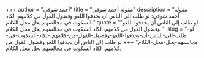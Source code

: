 +++
author = "أحمد شوقي"
title = "مقولة أحمد شوقي"
description = "مقولة أحمد شوقي: لو طلب إلى الناس أن يحذفوا اللغو وفضول القول من كلامهم، لكاد السكوت في مجالسهم يحل محل الكلام."
quote = '''لو طلب إلى الناس أن يحذفوا اللغو وفضول القول من كلامهم، لكاد السكوت في مجالسهم يحل محل الكلام.'''
slug = "لو-طلب-إلى-الناس-أن-يحذفوا-اللغو-وفضول-القول-من-كلامهم،-لكاد-السكوت-في-مجالسهم-يحل-محل-الكلام"
+++
لو طلب إلى الناس أن يحذفوا اللغو وفضول القول من كلامهم، لكاد السكوت في مجالسهم يحل محل الكلام.
